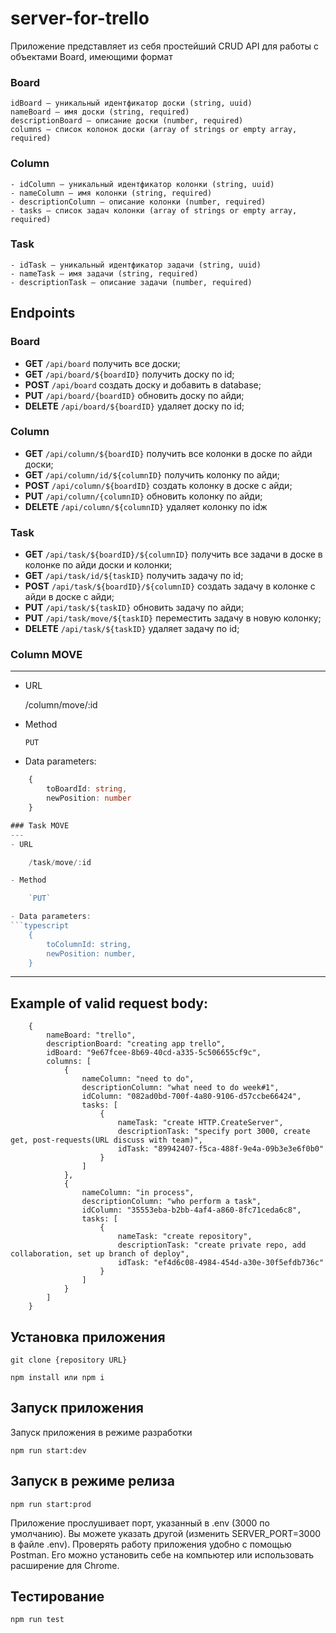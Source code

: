 # server-for-trello

Приложение представляет из себя простейший CRUD API для работы с объектами Board, имеющими формат

### Board
```
idBoard — уникальный идентфикатор доски (string, uuid)
nameBoard — имя доски (string, required)
descriptionBoard — описание доски (number, required)
columns — список колонок доски (array of strings or empty array, required)
```
### Column
```
- idСolumn — уникальный идентфикатор колонки (string, uuid)
- nameColumn — имя колонки (string, required)
- descriptionСolumn — описание колонки (number, required)
- tasks — список задач колонки (array of strings or empty array, required)
```
### Task
```
- idTask — уникальный идентфикатор задачи (string, uuid)
- nameTask — имя задачи (string, required)
- descriptionTask — описание задачи (number, required)
```


## Endpoints
### Board
- **GET** `/api/board` получить все доски;
- **GET** `/api/board/${boardID}` получить доску по id;
- **POST** `/api/board` создать доску и добавить в database;
- **PUT** `/api/board/{boardID}` обновить доску по айди;
- **DELETE** `/api/board/${boardID}` удаляет доску по id;
### Column
- **GET** `/api/column/${boardID}` получить все колонки в доске по айди доски;
- **GET** `/api/column/id/${columnID}` получить колонку по айди;
- **POST** `/api/column/${boardID}` создать колонку в доске с айди;
- **PUT** `/api/column/{columnID}` обновить колонку по айди;
- **DELETE** `/api/column/${columnID}` удаляет колонку по idж
### Task
- **GET** `/api/task/${boardID}/${columnID}` получить все задачи в доске в колонке по айди доски и колонки;
- **GET** `/api/task/id/${taskID}` получить задачу по id;
- **POST** `/api/task/${boardID}/${columnID}` создать задачу в колонке с айди в доске с айди;
- **PUT** `/api/task/${taskID}` обновить задачу по айди;
- **PUT** `/api/task/move/${taskID}` переместить задачу в новую колонку;
- **DELETE** `/api/task/${taskID}` удаляет задачу по id;

### Column MOVE
---
- URL

    /column/move/:id

- Method

    `PUT`
    
- Data parameters:
```typescript
    {
        toBoardId: string,
        newPosition: number
    }

### Task MOVE
---
- URL

    /task/move/:id

- Method

    `PUT`

- Data parameters:
```typescript
    {
        toColumnId: string,
        newPosition: number,
    }
```
---
## Example of valid request body:
```
    {
        nameBoard: "trello",
        descriptionBoard: "creating app trello",
        idBoard: "9e67fcee-8b69-40cd-a335-5c506655cf9c",
        columns: [
            {
                nameColumn: "need to do",
                descriptionColumn: "what need to do week#1",
                idColumn: "082ad0bd-700f-4a80-9106-d57ccbe66424",
                tasks: [
                    {
                        nameTask: "create HTTP.CreateServer",
                        descriptionTask: "specify port 3000, create get, post-requests(URL discuss with team)",
                        idTask: "89942407-f5ca-488f-9e4a-09b3e3e6f0b0"
                    }
                ]
            },
            {
                nameColumn: "in process",
                descriptionColumn: "who perform a task",
                idColumn: "35553eba-b2bb-4af4-a860-8fc71ceda6c8",
                tasks: [
                    {
                        nameTask: "create repository",
                        descriptionTask: "create private repo, add collaboration, set up branch of deploy",
                        idTask: "ef4d6c08-4984-454d-a30e-30f5efdb736c"
                    }
                ]
            }
        ]
    }
```
## Установка приложения

```
git clone {repository URL}
```

```
npm install или npm i
```

## Запуск приложения

Запуск приложения в режиме разработки

```
npm run start:dev
```
## Запуск в режиме релиза

```
npm run start:prod
```
Приложение прослушивает порт, указанный в .env (3000 по умолчанию). Вы можете указать другой (изменить SERVER_PORT=3000 в файле .env). 
Проверять работу приложения удобно с помощью Postman. Его можно установить себе на компьютер или использовать расширение для Chrome.

## Тестирование
```
npm run test
```
